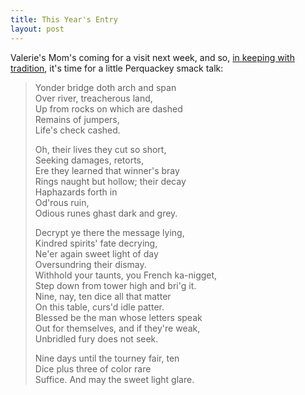 ```yaml
---
title: This Year's Entry
layout: post
---
```


<p>Valerie's Mom's coming for a visit next week, and so, <a href="{{ site.url }}/2007/09/28/perquackey.html">in keeping with tradition</a>, it's time for a little Perquackey smack talk:</p>

<blockquote>
  <p>
    <div>Yonder bridge doth arch and span</div>
    <div>Over river, treacherous land,</div>
    <div>Up from rocks on which are dashed</div>
    <div>Remains of jumpers,</div>
    <div>Life's check cashed.</div>
  </p>

  <p>
    <div>Oh, their lives they cut so short,</div>
    <div>Seeking damages, retorts,</div>
    <div>Ere they learned that winner's bray</div>
    <div>Rings naught but hollow; their decay</div>
    <div>Haphazards forth in</div>
    <div>Od'rous ruin,</div>
    <div>Odious runes ghast dark and grey.</div>
  </p>

  <p>
    <div>Decrypt ye there the message lying,</div>
    <div>Kindred spirits' fate decrying,</div>
    <div>Ne'er again sweet light of day</div>
    <div>Oversundring their dismay.</div>
    <div>Withhold your taunts, you French ka-nigget,</div>
    <div>Step down from tower high and bri'g it.</div>
    <div>Nine, nay, ten dice all that matter</div>
    <div>On this table, curs'd idle patter.</div>
    <div>Blessed be the man whose letters speak</div>
    <div>Out for themselves, and if they're weak,</div>
    <div>Unbridled fury does not seek.</div>
  </p>

  <p>
    <div>Nine days until the tourney fair, ten</div>
    <div>Dice plus three of color rare</div>
    <div>Suffice. And may the sweet light glare.</div>
  </p>
</blockquote>
